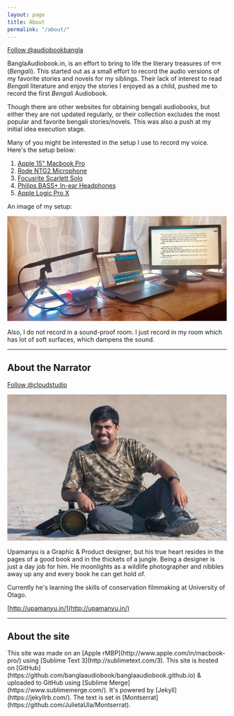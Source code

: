```yaml
---
layout: page
title: About
permalink: "/about/"
---
```

<a class="twitter-follow-button"
href="https://twitter.com/audiobookbangla"
data-show-count="true"
data-size="large">
Follow @audiobookbangla
</a>

BanglaAudiobook.in, is an effort to bring to life the literary treasures of বাংলা (_Bengali_). This started out as a small effort to record the audio versions of my favorite stories and novels for my siblings. Their lack of interest to read _Bengali_ literature and enjoy the stories I enjoyed as a child, pushed me to record the first _Bengali_ Audiobook.

Though there are other websites for obtaining bengali audiobooks, but either they are not updated regularly, or their collection excludes the most popular and favorite bengali stories/novels. This was also a push at my initial idea execution stage.

Many of you might be interested in the setup I use to record my voice. Here's the setup below:

1. [Apple 15" Macbook Pro](http://www.apple.com/in/macbook-pro/)
1. [Rode NTG2 Microphone](http://www.rode.com/microphones/ntg-2)
1. [Focusrite Scarlett Solo](https://focusrite.com/usb-audio-interface/scarlett/scarlett-solo)
1. [Philips BASS+ In-ear Headphones](https://www.philips.co.nz/c-p/SHE4305WT_00/bass-plus-headphones-with-mic)
1. [Apple Logic Pro X](http://www.apple.com/logic-pro/)

An image of my setup:

![Setup](/assets/images/setup.jpg)

Also, I do not record in a sound-proof room. I just record in my room which has lot of soft surfaces, which dampens the sound.

---

<h2>About the Narrator</h2>

<a class="twitter-follow-button"
href="https://twitter.com/cloudstudio"
data-show-count="true"
data-size="large">
Follow @cloudstudio
</a>

![Upamanyu Das](/assets/images/upamanyu.jpg)

Upamanyu is a Graphic & Product designer, but his true heart resides in the pages of a good book and in the thickets of a jungle. Being a designer is just a day job for him. He moonlights as a wildlife photographer and nibbles away up any and every book he can get hold of.

Currently he's learning the skills of conservation filmmaking at University of Otago. 

[http://upamanyu.in/](http://upamanyu.in/)

---

<h2>About the site</h2>
This site was made on an [Apple rMBP](http://www.apple.com/in/macbook-pro/) using [Sublime Text 3](http://sublimetext.com/3). This site is hosted on [GitHub](https://github.com/banglaaudiobook/banglaaudiobook.github.io) & uploaded to GitHub using [Sublime Merge](https://www.sublimemerge.com/). It's powered by [Jekyll](https://jekyllrb.com/). The text is set in [Montserrat](https://github.com/JulietaUla/Montserrat).